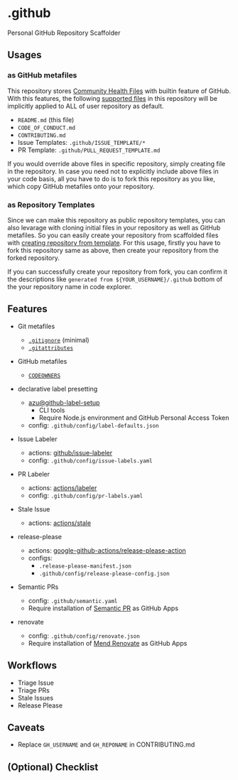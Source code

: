 # .github
Personal GitHub Repository Scaffolder

## Usages
### as GitHub metafiles
This repository stores [Community Health Files](https://docs.github.com/en/communities/setting-up-your-project-for-healthy-contributions/creating-a-default-community-health-file#about-default-community-health-files) with builtin feature of GitHub.
With this features, the following [supported files](https://docs.github.com/en/communities/setting-up-your-project-for-healthy-contributions/creating-a-default-community-health-file#supported-file-types) in this repository will be implicitly applied to ALL of user repository as default.
- `README.md` (this file)
- `CODE_OF_CONDUCT.md`
- `CONTRIBUTING.md`
- Issue Templates: `.github/ISSUE_TEMPLATE/*`
- PR Template: `.github/PULL_REQUEST_TEMPLATE.md`

If you would override above files in specific repository, simply creating file in the repository.
In case you need not to explicitly include above files in your code basis, all you have to do is to fork this repository as you like, which copy GitHub metafiles onto your repository.

### as Repository Templates
Since we can make this repository as public repository templates, you can also levarage with cloning initial files in your repository as well as GitHub metafiles.
So you can easily create your repository from scaffolded files with [creating repository from template](https://docs.github.com/en/repositories/creating-and-managing-repositories/creating-a-repository-from-a-template).
For this usage, firstly you have to fork this repository same as above, then create your repository from the forked repository.

If you can successfully create your repository from fork, you can confirm it the descriptions like `generated from ${YOUR_USERNAME}/.github` bottom of the your repository name in code explorer.

## Features
- Git metafiles
  - [`.gitignore`](https://git-scm.com/docs/gitignore) (minimal)
  - [`.gitattributes`](https://git-scm.com/docs/gitattributes)
- GitHub metafiles
  - [`CODEOWNERS`](https://docs.github.com/en/repositories/managing-your-repositorys-settings-and-features/customizing-your-repository/about-code-owners#about-code-owners)

- declarative label presetting
  - [azu@github-label-setup](https://github.com/azu/github-label-setup)
    - CLI tools
    - Require Node.js environment and GitHub Personal Access Token
  - config: `.github/config/label-defaults.json`

- Issue Labeler
  - actions: [github/issue-labeler](https://github.com/github/issue-labeler)
  - config: `.github/config/issue-labels.yaml`
- PR Labeler
  - actions: [actions/labeler](https://github.com/actions/labeler)
  - config: `.github/config/pr-labels.yaml`
- Stale Issue
  - actions: [actions/stale](https://github.com/actions/stale)
- release-please
  - actions: [google-github-actions/release-please-action](https://github.com/google-github-actions/release-please-action)
  - configs:
    - `.release-please-manifest.json`
    - `.github/config/release-please-config.json`

- Semantic PRs
  - config: `.github/semantic.yaml`
  - Require installation of [Semantic PR](https://github.com/apps/semantic-prs) as GitHub Apps
- renovate
  - config: `.github/config/renovate.json`
  - Require installation of [Mend Renovate](https://github.com/apps/renovate) as GitHub Apps

## Workflows
- Triage Issue
- Triage PRs
- Stale Issues
- Release Please

## Caveats
- Replace `GH_USERNAME` and `GH_REPONAME` in CONTRIBUTING.md

## (Optional) Checklist

